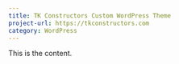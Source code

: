 ```yaml
---
title: TK Constructors Custom WordPress Theme
project-url: https://tkconstructors.com
category: WordPress
---
```


This is the content.

